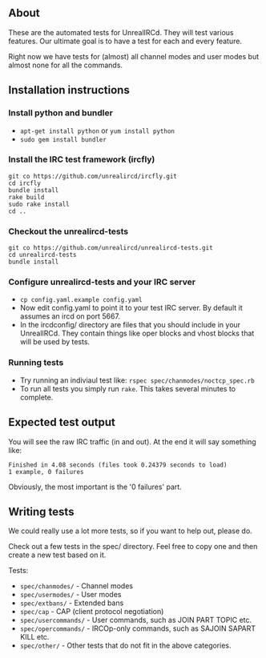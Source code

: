 ## About
These are the automated tests for UnrealIRCd. They will test various features.
Our ultimate goal is to have a test for each and every feature.

Right now we have tests for (almost) all channel modes and user modes but almost none for all the commands.

## Installation instructions

### Install python and bundler
* `apt-get install python` or `yum install python`
* `sudo gem install bundler`

### Install the IRC test framework (ircfly)
```
git co https://github.com/unrealircd/ircfly.git
cd ircfly
bundle install
rake build
sudo rake install
cd ..
```

### Checkout the unrealircd-tests
```
git co https://github.com/unrealircd/unrealircd-tests.git
cd unrealircd-tests
bundle install
```

### Configure unrealircd-tests and your IRC server
* `cp config.yaml.example config.yaml`
* Now edit config.yaml to point it to your test IRC server. By default it assumes an ircd on port 5667.
* In the ircdconfig/ directory are files that you should include in your UnrealIRCd. They contain things like oper blocks and vhost blocks that will be used by tests.

### Running tests
* Try running an indiviaul test like: `rspec spec/chanmodes/noctcp_spec.rb`
* To run all tests you simply run `rake`. This takes several minutes to complete.

## Expected test output
You will see the raw IRC traffic (in and out). At the end it will say something like:
```
Finished in 4.08 seconds (files took 0.24379 seconds to load)
1 example, 0 failures
```

Obviously, the most important is the '0 failures' part.

## Writing tests
We could really use a lot more tests, so if you want to help out, please do.

Check out a few tests in the spec/ directory. Feel free to copy one and then create a new test based on it.

Tests:
* `spec/chanmodes/` - Channel modes
* `spec/usermodes/` - User modes
* `spec/extbans/` - Extended bans
* `spec/cap` - CAP (client protocol negotiation)
* `spec/usercommands/` - User commands, such as JOIN PART TOPIC etc.
* `spec/opercommands/` - IRCOp-only commands, such as SAJOIN SAPART KILL etc.
* `spec/other/` - Other tests that do not fit in the above categories.
